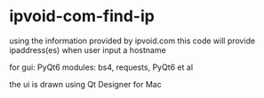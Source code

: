 # ipvoid-com-find-ip
using the information provided by ipvoid.com
this code will provide ipaddress(es) when user input a hostname

for gui: PyQt6
modules: bs4, requests, PyQt6 et al

the ui is drawn using Qt Designer for Mac

